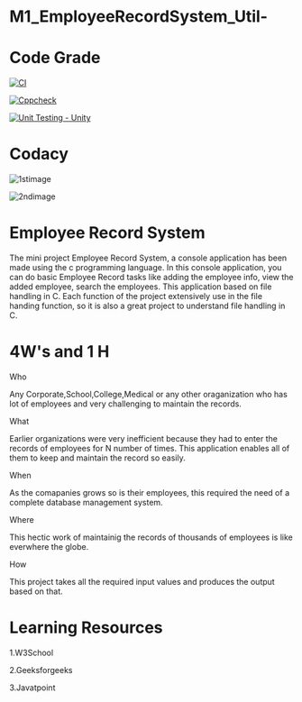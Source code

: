 # M1_EmployeeRecordSystem_Util-

# Code Grade
[![CI](https://github.com/R538/M1_EmployeeRecordSystem_Util-/actions/workflows/main.yml/badge.svg)](https://github.com/R538/M1_EmployeeRecordSystem_Util-/actions/workflows/main.yml)

[![Cppcheck](https://github.com/R538/M1_EmployeeRecordSystem_Util-/actions/workflows/cpp.yml/badge.svg)](https://github.com/R538/M1_EmployeeRecordSystem_Util-/actions/workflows/cpp.yml)

[![Unit Testing - Unity](https://github.com/R538/M1_EmployeeRecordSystem_Util-/actions/workflows/unity.yml/badge.svg)](https://github.com/R538/M1_EmployeeRecordSystem_Util-/actions/workflows/unity.yml)

# Codacy

![1stimage](https://user-images.githubusercontent.com/63436180/153611591-cb96111d-b152-4696-a1f8-8bcaff7723b9.jpg)

![2ndimage](https://user-images.githubusercontent.com/63436180/153614140-891cbb8d-6855-4baf-af0f-d8da8fd5ebc0.jpg)

# Employee Record System

The mini project Employee Record System, a console application has been made using the c programming language. In this console application, you can do basic Employee Record tasks like adding the employee info, view the added employee, search the employees. This application based on file handling in C.
Each function of the project extensively use in the file handing function, so it is also a great project to understand file handling in C.

# 4W's and 1 H
Who

Any Corporate,School,College,Medical or any other oraganization who has lot of employees and very challenging to maintain the records.

What

Earlier organizations were very inefficient because they had to enter the records of employees for N number of times. This application enables all of them to keep and maintain the record so easily.

When

As the comapanies grows so is their employees, this required the need of a complete database management system.

Where

This hectic work of maintainig the records of thousands of employees is like everwhere the globe.

How

This project takes all the required input values and produces the output based on that.
 # Learning Resources

1.W3School

2.Geeksforgeeks

3.Javatpoint

